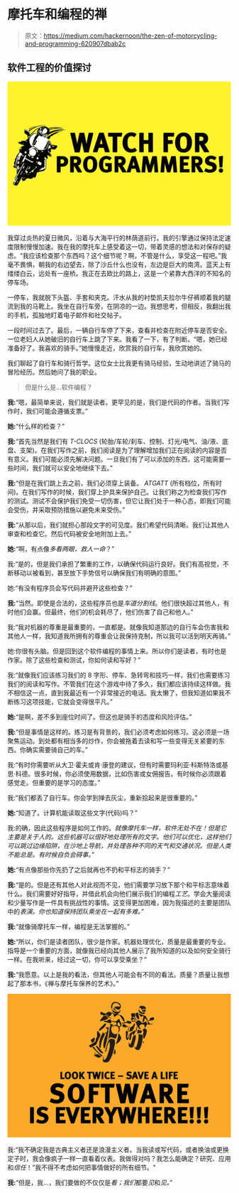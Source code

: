 # 摩托车和编程的禅

> 原文：<https://medium.com/hackernoon/the-zen-of-motorcycling-and-programming-620907dbab2c>

## 软件工程的价值探讨

![](img/919fc1c68ced2132c35b627896d4af3a.png)

我穿过炎热的夏日微风，沿着与大海平行的林荫道前行。我的引擎通过保持法定速度限制慢慢加速。我在我的摩托车上感受着这一切，带着灵感的想法和对保存的疑虑。“我应该检查那个东西吗？这个细节呢？啊，不管是什么，享受这一程吧。”我毫不畏惧，朝我的右边望去，除了沙丘什么也没有，左边是巨大的南湾。蓝天上有缕缕白云，远处有一座桥。我正在去欧比的路上，这是一个紧靠大西洋的不知名的停车场。

一停车，我就脱下头盔、手套和夹克。汗水从我的衬垫凯夫拉尔牛仔裤顺着我的腿流到我的马靴上。我坐在自行车旁，在阴凉的一边。我想思考，但相反，我翻出我的手机，孤独地盯着电子邮件和社交帖子。

一段时间过去了。最后，一辆自行车停了下来，查看并检查在附近停车是否安全。一位老妇人从她破旧的自行车上跳了下来。我看了一下，有了判断。“嗯，她已经准备好了。我喜欢的骑手。”她慢慢走近，欣赏我的自行车，我欣赏她的。

我们聊起了自行车和骑行哲学。这位女士比我更有骑马经验，生动地讲述了骑马的冒险经历。然后她问了我的职业。

> 但是什么是…软件编程？

**我:**“嗯，最简单来说，我们就是读者。更罕见的是，我们是代码的作者。当我们写作时，我们可能会遵循支票。”

**她:**“什么样的检查？”

**我:**“首先当然是我们有 *T-CLOCS* (轮胎/车轮/刹车、控制、灯光/电气、油/液、底盘、支架)。在我们写作之前，我们阅读是为了理解增加我们正在阅读的内容是否有意义。我们可能必须先解决问题。一旦我们有了可以添加的东西，这可能需要一些时间，我们就可以安全地继续下去。”

**我:**“但是在我们跳上去之前，我们必须穿上装备。 *ATGATT* (所有档位，所有时间)。在我们写作的时候，我们穿上护具来保护自己。让我们称之为检查我们写作的测试。测试不会保护我们免受一切伤害，但它让我们处于一种心态，即我们可能会受伤，并采取预防措施以避免未来受伤。”

**我:**“从那以后，我们就担心那段文字的可见度。我们希望代码清晰。我们让其他人审查和检查它。然后代码被安全地附加上去。”

**她:**“啊，有点像*多看两眼，救人一命*？”

我:“是的，但是我们承担了繁重的工作，以确保代码运行良好。我们有高视觉，不断移动以被看到，甚至放下手势信号以确保我们有明确的意图。”

她:“有没有程序员会写代码并避开这些检查？”

**我:**“当然。即使是合法的，这些程序员也是*车道分割线*。他们很快超过其他人，有时他们会赢。但最终，他们的机会耗尽了，他们伤害了自己和他人。”

我:“我对机器的尊重是最重要的，一直都是。就像我知道那边的自行车会伤害我和其他人一样，我知道我所拥有的尊重会让我保持克制，所以我可以活到明天再骑。”

她:你很有头脑。但是回到这个软件编程的事情上来。所以你们是读者，有时也是作家。除了这些检查和测试，你如何读和写好？”

我:“就像我们应该练习我们的 8 字形、停车、急转弯和技巧一样，我们也需要练习我们的阅读和写作。不管我们在这个游戏中待了多久，我们都应该持续这样做。我不相信这一点，直到我最近有一个非常接近的电话。我太懒了，但我知道如果我不断练习这项技能，它就会变得很平凡。”

**她:**“是啊，差不多到座位时间了。但这也是骑手的态度和风险评估。”

**我:**“但是事情是这样的。练习是有背景的，我们必须考虑如何练习。这必须是一场聚焦运动。到处都有相当多的炒作，你会被拖着去读和写一些变得无关紧要的东西。你确实需要骑自己的车。”

我:“有时你需要听从大卫·霍夫或肯·康登的建议，但有时需要玛利亚·科斯特洛或基思·科德。很多时候，你必须使用数据，比如伤害或女佣报告。有时候你必须跟着感觉走。但重要的是学习的态度。”

我:“我们都丢了自行车。你会学到掸去灰尘，重新拾起来是很重要的。”

**她:**“知道了。计算机能读取这些文字(代码)吗？”

我:的确，因此这些程序是如何工作的。*就像摩托车一样，软件无处不在！但是它主要是关于人的。这些机器可以很好地处理所有的文字。他们可以优化，这样他们可以跳过边缘陷阱，在沙地上导航，并处理各种不同的天气和交通状况。但是人类不能总是。有时候自负会碍事。”*

**她:**“有点像那些你先扔了之后就再也不扔和平标志的骑手？”

**我:**“是的。但是还有其他人对此视而不见，他们需要学习放下那个和平标志意味着什么。我们需要好好指导，并借此机会向他们展示我们的编程*工艺*。学会大量阅读和少量写作是一件具有挑战性的事情。这变得更加困难，因为我描述的主要是团队中的*表演。你也知道保持团队乘坐在一起有多难。”*

**我:**“就像骑摩托车一样，编程是无法掌握的。”

**她:**“所以，你们是读者团队，很少是作家。机器处理优化，质量是最重要的专业。指导是一个重要的方面，就像我已经向其他人展示了我所知道的以及如何安全骑行一样。在我听来，经过这一切，你可以享受乘坐？”

**我:**“我愿意。以上是我的看法，但其他人可能会有不同的看法。质量？质量让我想起了那本书，《禅与摩托车保养的艺术》。”

![](img/576961a5c8efa36cb642913f59f3465b.png)

我:“我不确定我是古典主义者还是浪漫主义者。当我读或写代码，或者换油或更换定子时，我会像疯子一样一直看着仪表。我做得对吗？我怎么能确定？研究、应用和*信任*！”我不得不考虑如何把事情做好的所有细节。"

**我:**“但是，我…，我们要做的不仅仅是*看；我们*都要*见*和*见。*”